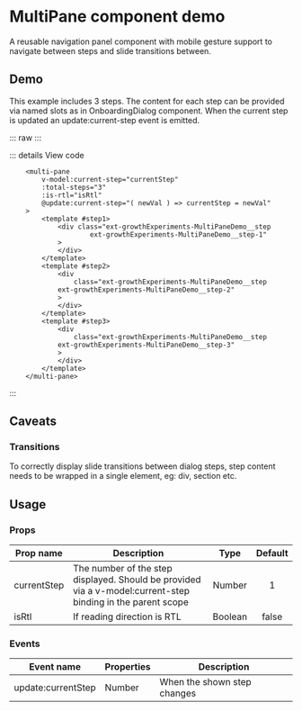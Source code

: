 <!-- <link rel="stylesheet" href="../node_modules/@wikimedia/codex/dist/codex.style.css" /> -->

<script setup>
import '../../node_modules/@wikimedia/codex/dist/codex.style.css';
import MultiPaneDemo from '../../component-demos/multi-pane/MultiPaneDemo.vue'
</script>

MultiPane component demo
========================
A reusable navigation panel component with mobile gesture support to navigate between steps and slide transitions between.

## Demo
This example includes 3 steps. 
The content for each step can be provided via named slots as in OnboardingDialog component.
When the current step is updated an update:current-step event is emitted.

::: raw
<MultiPaneDemo />
:::

::: details View code
```vue
    <multi-pane
        v-model:current-step="currentStep"
        :total-steps="3"
        :is-rtl="isRtl"
        @update:current-step="( newVal ) => currentStep = newVal"
    >
		<template #step1>
			<div class="ext-growthExperiments-MultiPaneDemo__step
				    ext-growthExperiments-MultiPaneDemo__step-1"
			>
			</div>
		</template>
		<template #step2>
			<div
				class="ext-growthExperiments-MultiPaneDemo__step
			ext-growthExperiments-MultiPaneDemo__step-2"
			>
			</div>
		</template>
		<template #step3>
			<div
				class="ext-growthExperiments-MultiPaneDemo__step
			ext-growthExperiments-MultiPaneDemo__step-3"
			>
			</div>
		</template>
	</multi-pane>
```
:::
## Caveats

### Transitions
To correctly display slide transitions between dialog steps, step content needs to be wrapped in a single element, eg: div, section etc.

## Usage
### Props

| Prop name | Description | Type  | Default |
| --------- | ----------- | :---: | :-----: |
| currentStep | The number of the step displayed. Should be provided via a v-model:current-step binding in the parent scope | Number | 1 |
| isRtl | If reading direction is RTL | Boolean | false |


### Events

| Event name | Properties | Description |
| ---------- | ---------- | ----------- |
| update:currentStep | Number | When the shown step changes |
